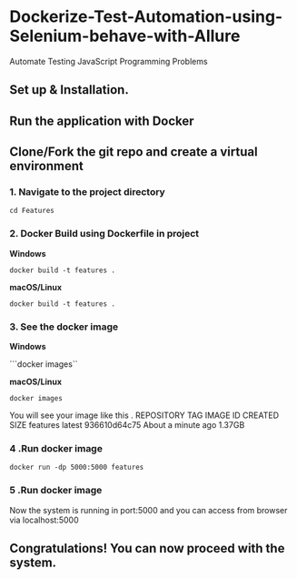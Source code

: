 # Dockerize-Test-Automation-using-Selenium-behave-with-Allure
Automate Testing JavaScript Programming Problems
## Set up & Installation.
## Run the application with Docker
## Clone/Fork the git repo and create a virtual environment 
### 1. Navigate to the project directory

`cd Features`

### 2. Docker Build using Dockerfile in project

**Windows**

`docker build -t features .`
<br>

**macOS/Linux**

`docker build -t features .`

### 3. See the docker image
          
**Windows** 

```docker images``
          
**macOS/Linux**

```docker images```

You will see your image like this .
REPOSITORY      TAG       IMAGE ID       CREATED              SIZE
features        latest    936610d64c75   About a minute ago   1.37GB

### 4 .Run docker image

`docker run -dp 5000:5000 features`

### 5 .Run docker image
Now the system is running in port:5000 and you can access from browser via localhost:5000

## Congratulations! You can now proceed with the system.